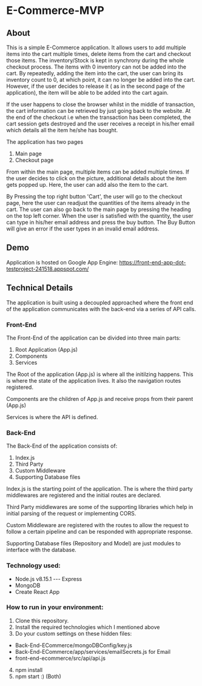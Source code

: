 # E-Commerce-MVP

## About
This is a simple E-Commerce application. It allows users to add multiple items into the cart multiple times, delete items from the cart and checkout those items. The inventory/Stock is kept in synchrony during the whole checkout process. The items with 0 inventory can not be added into the cart. By repeatedly, adding the item  into the cart, the user can bring its inventory count to 0, at which point, it can no longer be added into the cart. However, if the user decides to release it ( as in the second page of the application), the item will be able to be added into the cart again.

If the user happens to close the browser whilst in the middle of transaction, the cart information can be retrieved by just going back to the website. At the end of the checkout i.e when the transaction has been completed, the cart session gets destroyed and the user receives a receipt in his/her email which details all the item he/she has bought.

The application has two pages
1) Main page
2) Checkout page

From within the main page, multiple items can be added multiple times. If the user decides to click on the picture, additional details about the item gets popped up. Here, the user can add also the item to the cart.

By Pressing the top right button 'Cart', the user will go to the checkout page, here the user can readjust the quantities of the items already in the cart. The user can also go back to the main page by pressing the heading on the top left corner.
When the user is satisfied with the quantity, the user can type in his/her email address and press the buy button. The Buy Button will give an error if the user types in an invalid email address.


## Demo
Application is hosted on Google App Engine:
https://front-end-app-dot-testproject-241518.appspot.com/


## Technical Details
The application is built using a decoupled approached where the front end of the application communicates with the back-end via a series of API calls.


### Front-End
The Front-End of the application can be divided into three main parts: 
1) Root Application (App.js)
2) Components
3) Services

The Root of the application (App.js) is where all the initilzing happens. This is where the state of the application lives. It also the navigation routes registered. 

Components are the children of App.js and receive props from their parent (App.js)

Services is where the API is defined.

### Back-End

The Back-End of the application consists of:
1) Index.js
2) Third Party
3) Custom Middleware
4) Supporting Database files


Index.js is the starting point of the application. The is where the third party middlewares are registered and the initial routes are declared.

Third Party middlewares are some of the supporting libraries which help in initial parsing of the request or implementing CORS.

Custom Middleware are registered with the routes to allow the request to follow a certain pipeline and can be responded with appropriate response.

Supporting Database files (Repository and Model) are just modules to interface with the database.

### Technology used: 
* Node.js v8.15.1 --- Express
* MongoDB
* Create React App

### How to run in your environment:

1) Clone this repository.
2) Install the required technologies which I mentioned above
3) Do your custom settings on these hidden files:
  * Back-End-ECommerce/mongoDBConfig/key.js
  * Back-End-ECommerce/app/services/emailSecrets.js for Email
  * front-end-ecommerce/src/api/api.js
4) npm install 
5) npm start :) (Both)






